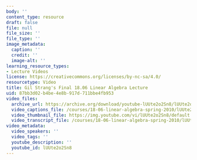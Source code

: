 ```yaml
---
body: ''
content_type: resource
draft: false
file: null
file_size: ''
file_type: ''
image_metadata:
  caption: ''
  credit: ''
  image-alt: ''
learning_resource_types:
- Lecture Videos
license: https://creativecommons.org/licenses/by-nc-sa/4.0/
resourcetype: Video
title: Gil Strang's Final 18.06 Linear Algebra Lecture
uid: 87bb3d02-b4be-4e8b-917d-711bbe4fb953
video_files:
  archive_url: https://archive.org/download/youtube-lUUte2o2Sn8/lUUte2o2Sn8.mp4
  video_captions_file: /courses/18-06-linear-algebra-spring-2010/lUUte2o2Sn8_captions.webvtt
  video_thumbnail_file: https://img.youtube.com/vi/lUUte2o2Sn8/default.jpg
  video_transcript_file: /courses/18-06-linear-algebra-spring-2010/lUUte2o2Sn8_transcript.pdf
video_metadata:
  video_speakers: ''
  video_tags: ''
  youtube_description: ''
  youtube_id: lUUte2o2Sn8
---
```

